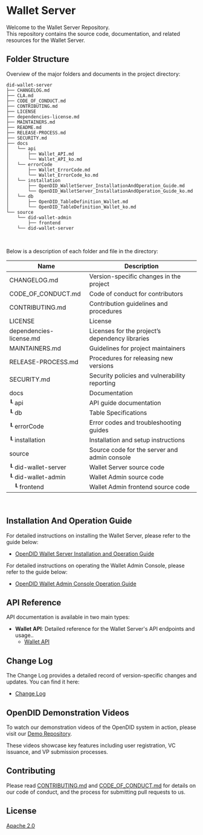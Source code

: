 Wallet Server
==

Welcome to the Wallet Server Repository. <br>
This repository contains the source code, documentation, and related resources for the Wallet Server.

## Folder Structure
Overview of the major folders and documents in the project directory:

```
did-wallet-server
├── CHANGELOG.md
├── CLA.md
├── CODE_OF_CONDUCT.md
├── CONTRIBUTING.md
├── LICENSE
├── dependencies-license.md
├── MAINTAINERS.md
├── README.md
├── RELEASE-PROCESS.md
├── SECURITY.md
├── docs
│   └── api
│       ├── Wallet_API.md
│       └── Wallet_API_ko.md
│   └── errorCode
│       ├── Wallet_ErrorCode.md
│       └── Wallet_ErrorCode_ko.md
│   └── installation
│       ├── OpenDID_WalletServer_InstallationAndOperation_Guide.md
│       └── OpenDID_WalletServer_InstallationAndOperation_Guide_ko.md
│   └── db
│       ├── OpenDID_TableDefinition_Wallet.md
│       └── OpenDID_TableDefinition_Wallet_ko.md
└── source
    └── did-wallet-admin
        ├── frontend
    └── did-wallet-server
```

<br/>

Below is a description of each folder and file in the directory:

| Name                         | Description                                     |
| ---------------------------- | ----------------------------------------------- |
| CHANGELOG.md                 | Version-specific changes in the project         |
| CODE_OF_CONDUCT.md           | Code of conduct for contributors                |
| CONTRIBUTING.md              | Contribution guidelines and procedures          |
| LICENSE                      | License                                         |
| dependencies-license.md      | Licenses for the project’s dependency libraries |
| MAINTAINERS.md               | Guidelines for project maintainers              |
| RELEASE-PROCESS.md           | Procedures for releasing new versions           |
| SECURITY.md                  | Security policies and vulnerability reporting   |
| docs                         | Documentation                                   |
| ┖ api                        | API guide documentation                         |
| ┖ db                         | Table Specifications                            |
| ┖ errorCode                  | Error codes and troubleshooting guides          |
| ┖ installation               | Installation and setup instructions             |
| source                       | Source code for the server and admin console    |
| ┖ did-wallet-server          | Wallet Server source code                       |
| ┖ did-wallet-admin           | Wallet Admin source code                        |
| &nbsp;&nbsp;&nbsp;┖ frontend | Wallet Admin frontend source code               |

<br/>

## Installation And Operation Guide

For detailed instructions on installing the Wallet Server, please refer to the guide below:
- [OpenDID Wallet Server Installation and Operation Guide](docs/installation/OpenDID_WalletServer_Installation_Guide.md)  

For detailed instructions on operating the Wallet Admin Console, please refer to the guide below:  
- [OpenDID Wallet Admin Console Operation Guide](docs/admin/OpenDID_WalletAdmin_Operation_Guide_ko.md)

## API Reference

API documentation is available in two main types:

- **Wallet API**: Detailed reference for the Wallet Server's API endpoints and usage..
  - [Wallet API](docs/api/Wallet_API_ko.md)

## Change Log

The Change Log provides a detailed record of version-specific changes and updates. You can find it here:
- [Change Log](CHANGELOG.md)  

## OpenDID Demonstration Videos <br>
To watch our demonstration videos of the OpenDID system in action, please visit our [Demo Repository](https://github.com/OmniOneID/did-demo-server). <br>

These videos showcase key features including user registration, VC issuance, and VP submission processes.

## Contributing

Please read [CONTRIBUTING.md](CONTRIBUTING.md) and [CODE_OF_CONDUCT.md](CODE_OF_CONDUCT.md) for details on our code of conduct, and the process for submitting pull requests to us.

## License
[Apache 2.0](LICENSE)
